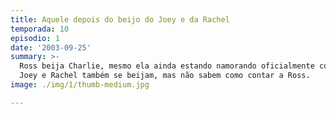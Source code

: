 ```yaml
---
title: Aquele depois do beijo do Joey e da Rachel
temporada: 10
episodio: 1
date: '2003-09-25'
summary: >-
  Ross beija Charlie, mesmo ela ainda estando namorando oficialmente com Joey.
  Joey e Rachel também se beijam, mas não sabem como contar a Ross.
image: ./img/1/thumb-medium.jpg

---
```


